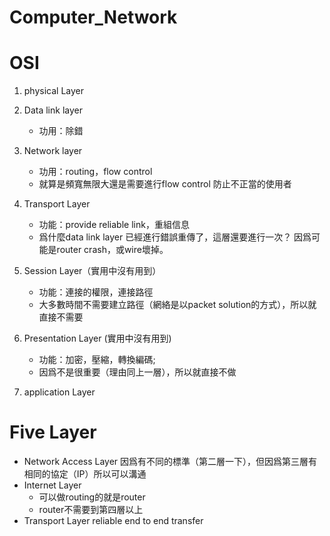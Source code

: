 # Computer_Network

# OSI
1.	physical Layer
2.	Data link layer
	*	功用：除錯
3.	Network layer
	*	功用：routing，flow control
	*	就算是頻寬無限大還是需要進行flow control 防止不正當的使用者

4.	Transport Layer
	*	功能：provide reliable link，重組信息
	*	爲什麼data link layer 已經進行錯誤重傳了，這層還要進行一次？
		因爲可能是router crash，或wire壞掉。

5.	Session Layer（實用中沒有用到）
	*	功能：連接的權限，連接路徑
	*	大多數時間不需要建立路徑（網絡是以packet solution的方式），所以就直接不需要

6.	Presentation Layer (實用中沒有用到)
	*	功能：加密，壓縮，轉換編碼;
	*	因爲不是很重要（理由同上一層），所以就直接不做
7. 	application Layer
# Five Layer

+	Network Access Layer
	因爲有不同的標準（第二層一下），但因爲第三層有相同的協定（IP）所以可以溝通
+	Internet Layer
	*	可以做routing的就是router
	*	router不需要到第四層以上
+	Transport Layer
	reliable end to end transfer


